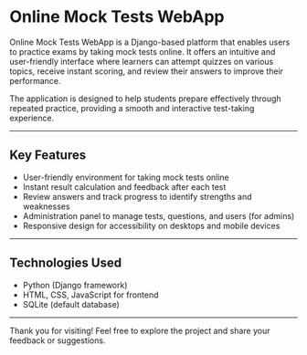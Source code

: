 # Online Mock Tests WebApp

Online Mock Tests WebApp is a Django-based platform that enables users to practice exams by taking mock tests online. It offers an intuitive and user-friendly interface where learners can attempt quizzes on various topics, receive instant scoring, and review their answers to improve their performance.

The application is designed to help students prepare effectively through repeated practice, providing a smooth and interactive test-taking experience.

---

## Key Features

- User-friendly environment for taking mock tests online
- Instant result calculation and feedback after each test
- Review answers and track progress to identify strengths and weaknesses
- Administration panel to manage tests, questions, and users (for admins)
- Responsive design for accessibility on desktops and mobile devices

---

## Technologies Used

- Python (Django framework)
- HTML, CSS, JavaScript for frontend
- SQLite (default database)

---

Thank you for visiting! Feel free to explore the project and share your feedback or suggestions.
